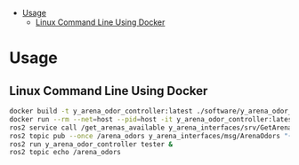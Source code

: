 - [Usage](#orgcd3cffd)
  - [Linux Command Line Using Docker](#orgd6eead8)


<a id="orgcd3cffd"></a>

# Usage


<a id="orgd6eead8"></a>

## Linux Command Line Using Docker

```sh
docker build -t y_arena_odor_controller:latest ./software/y_arena_odor_controller_ros/
docker run --rm --net=host --pid=host -it y_arena_odor_controller:latest
ros2 service call /get_arenas_available y_arena_interfaces/srv/GetArenas
ros2 topic pub --once /arena_odors y_arena_interfaces/msg/ArenaOdors "{arena: 0, odors: [0, 2, 1]}"
ros2 run y_arena_odor_controller tester &
ros2 topic echo /arena_odors
```
